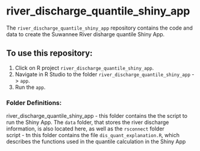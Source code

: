 # river_discharge_quantile_shiny_app  
The `river_discharge_quantile_shiny_app` repository contains the code and data to create the Suwannee River disharge quantile Shiny App. 

## To use this repository:  
1. Click on R project `river_discharge_quantile_shiny_app`.  
2. Navigate in R Studio to the folder `river_discharge_quantile_shiny_app` -> `app`.   
3. Run the `app`.   
  
  ### Folder Definitions:  
  river_discharge_quantile_shiny_app - this folder contains the the script to run the Shiny App. The `data` folder, that stores the river discharge information, is also located here, as well as the `rsconnect` folder  
  script - tn this folder contains the file `dis_quant_explanation.R`, which describes the functions used in the quantile calculation in the Shiny App 